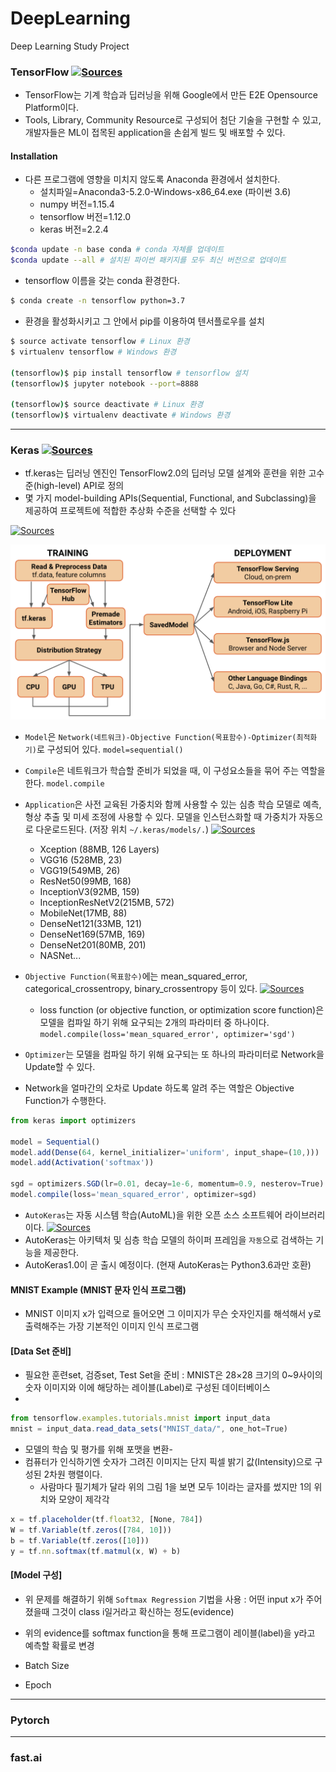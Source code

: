 # DeepLearning

Deep Learning Study Project

### TensorFlow [![Sources](https://img.shields.io/badge/출처-TensorFlow-yellow)](https://www.tensorflow.org/)

- TensorFlow는 기계 학습과 딥러닝을 위해 Google에서 만든 E2E Opensource Platform이다.
- Tools, Library, Community Resource로 구성되어 첨단 기술을 구현할 수 있고, 개발자들은 ML이 접목된 application을 손쉽게 빌드 및 배포할 수 있다.

#### Installation

- 다른 프로그램에 영향을 미치지 않도록 Anaconda 환경에서 설치한다.
	- 설치파일=Anaconda3-5.2.0-Windows-x86_64.exe (파이썬 3.6)
	- numpy 버전=1.15.4
	- tensorflow 버전=1.12.0
	- keras 버전=2.2.4

```bash
$conda update -n base conda # conda 자체를 업데이트
$conda update --all # 설치된 파이썬 패키지를 모두 최신 버전으로 업데이트
```

- tensorflow 이름을 갖는 conda 환경한다.

```bash
$ conda create -n tensorflow python=3.7
```

- 환경을 활성화시키고 그 안에서 pip를 이용하여 텐서플로우를 설치

```bash
$ source activate tensorflow # Linux 환경
$ virtualenv tensorflow # Windows 환경

(tensorflow)$ pip install tensorflow # tensorflow 설치
(tensorflow)$ jupyter notebook --port=8888

(tensorflow)$ source deactivate # Linux 환경
(tensorflow)$ virtualenv deactivate # Windows 환경
```

---

### Keras [![Sources](https://img.shields.io/badge/출처-Keras-yellow)](https://www.tensorflow.org/guide/keras?hl=ko)

- tf.keras는 딥러닝 엔진인 TensorFlow2.0의 딥러닝 모델 설계와 훈련을 위한 고수준(high-level) API로 정의
- 몇 가지 model-building APIs(Sequential, Functional, and Subclassing)을 제공하여 프로젝트에 적합한 추상화 수준을 선택할 수 있다

[![Sources](https://img.shields.io/badge/출처-TensorFlow-yellow)](https://medium.com/tensorflow/whats-coming-in-tensorflow-2-0-d3663832e9b8)

![tensorflow](images/tensorflow_v.2.0_architecture.png)

- `Model`은 `Network(네트워크)-Objective Function(목표함수)-Optimizer(최적화기)`로 구성되어 있다. `model=sequential()`
- `Compile`은 네트워크가 학습할 준비가 되었을 때, 이 구성요소들을 묶어 주는 역할을 한다. `model.compile`

- `Application`은 사전 교육된 가중치와 함께 사용할 수 있는 심층 학습 모델로 예측, 형상 추출 및 미세 조정에 사용할 수 있다. 모델을 인스턴스화할 때 가중치가 자동으로 다운로드된다. (저장 위치 `~/.keras/models/.`) [![Sources](https://img.shields.io/badge/출처-Applications-yellow)](https://keras.io/applications/)
	- Xception (88MB, 126 Layers)
	- VGG16 (528MB, 23)
	- VGG19(549MB, 26)
	- ResNet50(99MB, 168)
	- InceptionV3(92MB, 159)
	- InceptionResNetV2(215MB, 572)
	- MobileNet(17MB, 88)
	- DenseNet121(33MB, 121)
	- DenseNet169(57MB, 169)
	- DenseNet201(80MB, 201)
	- NASNet...

- `Objective Function(목표함수)`에는 mean_squared_error, categorical_crossentropy, binary_crossentropy
등이 있다. [![Sources](https://img.shields.io/badge/출처-Lossfunction-yellow)](https://keras.io/losses/)
	- loss function (or objective function, or optimization score function)은 모델을 컴파일 하기 위해 요구되는 2개의 파라미터 중 하나이다. `model.compile(loss='mean_squared_error', optimizer='sgd')`

- `Optimizer`는 모델을 컴파일 하기 위해 요구되는 또 하나의 파라미터로 Network을 Update할 수 있다.
- Network을 얼마간의 오차로 Update 하도록 알려 주는 역할은 Objective Function가 수행한다.

```js
from keras import optimizers

model = Sequential()
model.add(Dense(64, kernel_initializer='uniform', input_shape=(10,)))
model.add(Activation('softmax'))

sgd = optimizers.SGD(lr=0.01, decay=1e-6, momentum=0.9, nesterov=True)
model.compile(loss='mean_squared_error', optimizer=sgd)
```

- `AutoKeras`는 자동 시스템 학습(AutoML)을 위한 오픈 소스 소프트웨어 라이브러리이다. [![Sources](https://img.shields.io/badge/출처-AutoKeras-yellow)](https://autokeras.com/)
- AutoKeras는 아키텍처 및 심층 학습 모델의 하이퍼 프레임을 `자동`으로 검색하는 기능을 제공한다.
- AutoKeras1.0이 곧 출시 예정이다. (현재 AutoKeras는 Python3.6과만 호환)


#### MNIST Example (MNIST 문자 인식 프로그램)

- MNIST 이미지 x가 입력으로 들어오면 그 이미지가 무슨 숫자인지를 해석해서 y로 출력해주는 가장 기본적인 이미지 인식 프로그램


#### [Data Set 준비]

- 필요한 훈련set, 검증set, Test Set을 준비 : MNIST은 28×28 크기의 0~9사이의 숫자 이미지와 이에 해당하는 레이블(Label)로 구성된 데이터베이스
- 

```js
from tensorflow.examples.tutorials.mnist import input_data
mnist = input_data.read_data_sets("MNIST_data/", one_hot=True)
```
- 모델의 학습 및 평가를 위해 포맷을 변환- 
- 컴퓨터가 인식하기엔 숫자가 그려진 이미지는 단지 픽셀 밝기 값(Intensity)으로 구성된 2차원 행렬이다.
	- 사람마다 필기체가 달라 위의 그림 1을 보면 모두 1이라는 글자를 썼지만 1의 위치와 모양이 제각각

```js
x = tf.placeholder(tf.float32, [None, 784])
W = tf.Variable(tf.zeros([784, 10]))
b = tf.Variable(tf.zeros([10]))
y = tf.nn.softmax(tf.matmul(x, W) + b)
```


#### [Model 구성]

- 위 문제를 해결하기 위해 `Softmax Regression` 기법을 사용 : 어떤 input x가 주어졌을때 그것이 class i일거라고 확신하는 정도(evidence)
- 위의 evidence를 softmax function을 통해 프로그램이 레이블(label)을 y라고 예측할 확률로 변경


- Batch Size
- Epoch

---

### Pytorch

---

### fast.ai